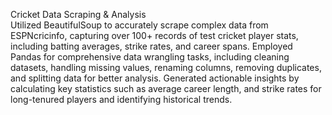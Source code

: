 Cricket Data Scraping & Analysis 	
Utilized BeautifulSoup to accurately scrape complex data from ESPNcricinfo, capturing over 100+  records of test cricket player stats, including batting averages, strike rates, and career spans.
Employed Pandas for comprehensive data wrangling tasks, including cleaning datasets, handling missing values, renaming columns, removing duplicates, and splitting data for better analysis.
Generated actionable insights by calculating key statistics such as average career length, and strike rates for long-tenured players and identifying historical trends.

